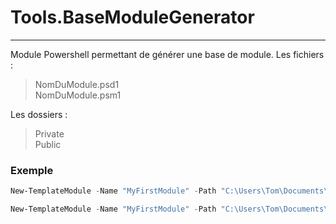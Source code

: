 # Tools.BaseModuleGenerator

---

Module Powershell permettant de générer une base de module.
Les fichiers :
> NomDuModule.psd1  
> NomDuModule.psm1  

Les dossiers :
> Private  
> Public  

### Exemple

```Powershell
New-TemplateModule -Name "MyFirstModule" -Path "C:\Users\Tom\Documents\WindowsPowerShell\Module"
```

```Powershell
New-TemplateModule -Name "MyFirstModule" -Path "C:\Users\Tom\Documents\WindowsPowerShell\Module" -Author "Tom"
```
